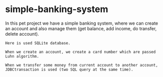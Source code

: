 # simple-banking-system


In this pet project we have a simple banking system, where we can create an account and also manage them (get balance, add income, do transfer, delete account).

    Here is used SQLite database.

    When we create an account, we create a card number which are passed Luhn algorithm.

    When we transfer some money from current account to another account, JDBCtransaction is used (two SQL query at the same time).
